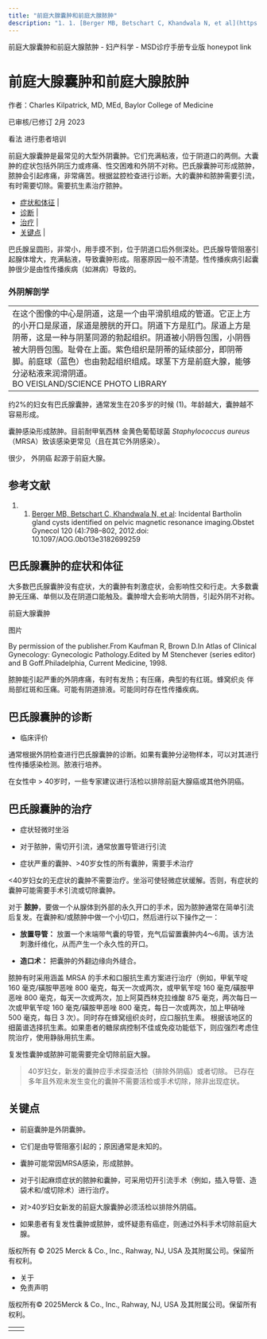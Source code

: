 ```yaml
---
title: "前庭大腺囊肿和前庭大腺脓肿"
description: "1. 1. [Berger MB, Betschart C, Khandwala N, et al](https://www.ncbi.nlm.nih.gov/pmc/articles/PMC3448931/): Incidental Bartholin gland cysts identified on pelvic magnetic resonance imaging.Obstet Gynecol 120 (4):798–802, 2012.doi: 10.1097/AOG.0b013e3182699259"
---
```


﻿前庭大腺囊肿和前庭大腺脓肿 \- 妇产科学 \- MSD诊疗手册专业版 honeypot link

# 前庭大腺囊肿和前庭大腺脓肿

作者：Charles Kilpatrick, MD, MEd, Baylor College of Medicine

已审核/已修订 2月 2023

看法 进行患者培训

前庭大腺囊肿是最常见的大型外阴囊肿。它们充满粘液，位于阴道口的两侧。大囊肿的症状包括外阴压力或疼痛、性交困难和外阴不对称。巴氏腺囊肿可形成脓肿，脓肿会引起疼痛，非常痛苦。根据盆腔检查进行诊断。大的囊肿和脓肿需要引流，有时需要切除。需要抗生素治疗脓肿。

- [症状和体征](#症状和体征_v1064064_zh) \|
- [诊断](#诊断_v1064069_zh) \|
- [治疗](#治疗_v1064076_zh) \|
- [关键点](#关键点_v12504133_zh) \|

巴氏腺呈圆形，非常小，用手摸不到，位于阴道口后外侧深处。巴氏腺导管阻塞引起腺体增大，充满黏液，导致囊肿形成。阻塞原因一般不清楚。性传播疾病引起囊肿很少是由性传播疾病（如淋病）导致的。

### 外阴解剖学

|     |
| --- |
| 在这个图像的中心是阴道，这是一个由平滑肌组成的管道。它正上方的小开口是尿道，尿道是膀胱的开口。阴道下方是肛门。尿道上方是阴蒂，这是一种与阴茎同源的勃起组织。阴道被小阴唇包围，小阴唇被大阴唇包围。耻骨在上面。紫色组织是阴蒂的延续部分，即阴蒂脚。前庭球（蓝色）也由勃起组织组成。球茎下方是前庭大腺，能够分泌粘液来润滑阴道。<br>BO VEISLAND/SCIENCE PHOTO LIBRARY<br> |

约2%的妇女有巴氏腺囊肿，通常发生在20多岁的时候 (1)。年龄越大，囊肿越不容易形成。

囊肿感染形成脓肿。目前耐甲氧西林 金黄色葡萄球菌 _Staphylococcus aureus_ （MRSA）致该感染更常见（且在其它外阴感染）。

很少， 外阴癌 起源于前庭大腺。

## 参考文献

1. 1. [Berger MB, Betschart C, Khandwala N, et al](https://www.ncbi.nlm.nih.gov/pmc/articles/PMC3448931/): Incidental Bartholin gland cysts identified on pelvic magnetic resonance imaging.Obstet Gynecol 120 (4):798–802, 2012.doi: 10.1097/AOG.0b013e3182699259


## 巴氏腺囊肿的症状和体征

大多数巴氏腺囊肿没有症状，大的囊肿有刺激症状，会影响性交和行走。大多数囊肿无压痛、单侧以及在阴道口能触及。囊肿增大会影响大阴唇，引起外阴不对称。

前庭大腺囊肿



图片

By permission of the publisher.From Kaufman R, Brown D.In Atlas of Clinical Gynecology: Gynecologic Pathology.Edited by M Stenchever (series editor) and B Goff.Philadelphia, Current Medicine, 1998.

脓肿能引起严重的外阴疼痛，有时有发热；有压痛，典型的有红斑。蜂窝织炎 伴局部红斑和压痛。可能有阴道排液。可能同时存在性传播疾病。

## 巴氏腺囊肿的诊断

- 临床评价


通常根据外阴检查进行巴氏腺囊肿的诊断。如果有囊肿分泌物样本，可以对其进行性传播感染检测。脓液行培养。

在女性中 > 40岁时，一些专家建议进行活检以排除前庭大腺癌或其他外阴癌。

## 巴氏腺囊肿的治疗

- 症状轻微时坐浴

- 对于脓肿，需切开引流，通常放置导管进行引流

- 症状严重的囊肿、>40岁女性的所有囊肿，需要手术治疗


<40岁妇女的无症状的囊肿不需要治疗。坐浴可使轻微症状缓解。否则，有症状的囊肿可能需要手术引流或切除囊肿。

对于 **脓肿**，要做一个从腺体到外部的永久开口的手术，因为脓肿通常在简单引流后复发。在囊肿和/或脓肿中做一个小切口，然后进行以下操作之一：

- **放置导管：** 放置一个末端带气囊的导管，充气后留置囊肿内4～6周。该方法刺激纤维化，从而产生一个永久性的开口。

- **造口术：** 把囊肿的外翻边缘向外缝合。


脓肿有时采用涵盖 MRSA 的手术和口服抗生素方案进行治疗（例如，甲氧苄啶 160 毫克/磺胺甲恶唑 800 毫克，每天一次或两次，或甲氧苄啶 160 毫克/磺胺甲恶唑 800 毫克，每天一次或两次，加上阿莫西林克拉维酸 875 毫克，两次每日一次或甲氧苄啶 160 毫克/磺胺甲恶唑 800 毫克，每日一次或两次，加上甲硝唑 500 毫克，每日 3 次）。同时存在蜂窝组织炎时，应口服抗生素。 根据该地区的细菌谱选择抗生素。如果患者的糖尿病控制不佳或免疫功能低下，则应强烈考虑住院治疗，使用静脉用抗生素。

复发性囊肿或脓肿可能需要完全切除前庭大腺。

>40岁妇女，新发的囊肿应手术探查活检（排除外阴癌）或者切除。 已存在多年且外观未发生变化的囊肿不需要活检或手术切除，除非出现症状。

## 关键点

- 前庭囊肿是外阴囊肿。

- 它们是由导管阻塞引起的；原因通常是未知的。

- 囊肿可能常因MRSA感染，形成脓肿。

- 对于引起麻烦症状的脓肿和囊肿，可采用切开引流手术（例如，插入导管、造袋术和/或切除术）进行治疗。

- 对>40岁妇女新发的前庭大腺囊肿必须活检以排除外阴癌。

- 如果患者有复发性囊肿或脓肿，或怀疑患有癌症，则通过外科手术切除前庭大腺。




版权所有 © 2025
Merck & Co., Inc., Rahway, NJ, USA 及其附属公司。保留所有权利。

- 关于
- 免责声明

版权所有© 2025Merck & Co., Inc., Rahway, NJ, USA 及其附属公司。保留所有权利。

|     |     |
| --- | --- |
|  |  |